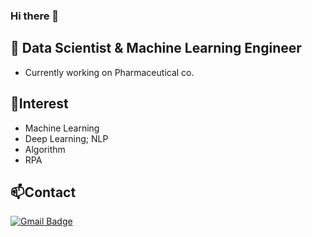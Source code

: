 ### Hi there 👋

<!--
**sunnydaisy/sunnydaisy** is a ✨ _special_ ✨ repository because its `README.md` (this file) appears on your GitHub profile.

Here are some ideas to get you started:

- 🔭 I’m currently working on ...
- 🌱 I’m currently learning ...
- 👯 I’m looking to collaborate on ...
- 🤔 I’m looking for help with ...
- 💬 Ask me about ...
- 📫 How to reach me: ...
- 😄 Pronouns: ...
- ⚡ Fun fact: ...
- 📫 How to reach me: redbear0814@naver.com / https://blog.naver.com/redbear0814
-->

## 🔭 Data Scientist & Machine Learning Engineer
- Currently working on Pharmaceutical co.

## 🌱Interest
- Machine Learning
- Deep Learning; NLP
- Algorithm
- RPA

## 📫Contact
[![Gmail Badge](https://img.shields.io/badge/Gmail-d14836?style=flat-square&logo=Gmail&logoColor=white&link=mailto:wltjs0910@gmail.com)](mailto:wltjs0910@gmail.com)


